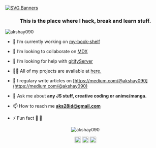 [![SVG Banners](https://svg-banners.vercel.app/api?type=typeWriter&text1=Hi%20%F0%9F%91%8B,%20I%27m%20Akshay,%20welcome%20to%20my%20hacker%20space&height=100&width=1000)](https://github.com/Akshay090/svg-banners)

<h3 align="center">This is the place where I hack, break and learn stuff.</h3>
<p align="left"> <img src="https://komarev.com/ghpvc/?username=akshay090" alt="akshay090" /> </p>

- 🔭 I’m currently working on [my-book-shelf](https://github.com/Akshay090/my-book-shelf)

- 👯 I’m looking to collaborate on [MDX](https://mdxjs.com)

- 🤔 I’m looking for help with [gitifyServer](https://github.com/Akshay090/gitifyServer)

- 👨‍💻 All of my projects are available at [here.](here.)

- 📝 I regulary write articles on [https://medium.com/@akshay090](https://medium.com/@akshay090)

- 💬 Ask me about **any JS stuff, creative coding or anime/manga.**

- 📫 How to reach me **aks28id@gmail.com**

- ⚡ Fun fact **💖 🍧**

<p align="center"> <img src="https://github-readme-stats.vercel.app/api?username=akshay090&show_icons=true" alt="akshay090" /> </p>

<p align="center">
<a href="https://dev.to/akshay090" target="blank"><img align="center" src="https://cdn.jsdelivr.net/npm/simple-icons@3.0.1/icons/dev-dot-to.svg" alt="akshay090" height="20" width="20" /></a>
<a href="https://twitter.com/aks2899" target="blank"><img align="center" src="https://cdn.jsdelivr.net/npm/simple-icons@3.0.1/icons/twitter.svg" alt="aks2899" height="20" width="20" /></a>
<a href="https://linkedin.com/in/akshay-a" target="blank"><img align="center" src="https://cdn.jsdelivr.net/npm/simple-icons@3.0.1/icons/linkedin.svg" alt="akshay-a" height="20" width="20" /></a>
</p>
